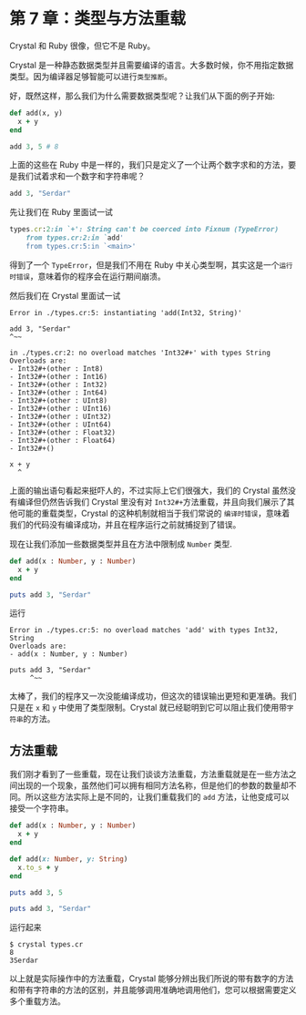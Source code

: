 # 第 7 章：类型与方法重载

Crystal 和 Ruby 很像，但它不是 Ruby。

Crystal 是一种静态数据类型并且需要编译的语言。大多数时候，你不用指定数据类型。因为编译器足够智能可以进行`类型推断`。

好，既然这样，那么我们为什么需要数据类型呢？让我们从下面的例子开始:

```ruby
def add(x, y)
  x + y
end

add 3, 5 # 8
```

上面的这些在 Ruby 中是一样的，我们只是定义了一个让两个数字求和的方法，要是我们试着求和一个数字和字符串呢？

```ruby
add 3, "Serdar"
```

先让我们在 Ruby 里面试一试

```ruby
types.cr:2:in `+': String can't be coerced into Fixnum (TypeError)
	from types.cr:2:in `add'
	from types.cr:5:in `<main>'
```

得到了一个 `TypeError`，但是我们不用在 Ruby 中关心类型啊，其实这是一个`运行时错误`，意味着你的程序会在运行期间崩溃。

然后我们在 Crystal 里面试一试

    Error in ./types.cr:5: instantiating 'add(Int32, String)'

    add 3, "Serdar"
    ^~~

    in ./types.cr:2: no overload matches 'Int32#+' with types String
    Overloads are:
    - Int32#+(other : Int8)
    - Int32#+(other : Int16)
    - Int32#+(other : Int32)
    - Int32#+(other : Int64)
    - Int32#+(other : UInt8)
    - Int32#+(other : UInt16)
    - Int32#+(other : UInt32)
    - Int32#+(other : UInt64)
    - Int32#+(other : Float32)
    - Int32#+(other : Float64)
    - Int32#+()

    x + y
      ^

上面的输出语句看起来挺吓人的，不过实际上它们很强大，我们的 Crystal 虽然没有编译但仍然告诉我们 Crystal 里没有对 `Int32#+`方法重载，并且向我们展示了其他可能的重载类型，Crystal 的这种机制就相当于我们常说的 `编译时错误`，意味着我们的代码没有编译成功，并且在程序运行之前就捕捉到了错误。

现在让我们添加一些数据类型并且在方法中限制成 `Number` 类型.

```ruby
def add(x : Number, y : Number)
  x + y
end

puts add 3, "Serdar"
```

运行

    Error in ./types.cr:5: no overload matches 'add' with types Int32, String
    Overloads are:
    - add(x : Number, y : Number)

    puts add 3, "Serdar"
         ^~~

太棒了，我们的程序又一次没能编译成功，但这次的错误输出更短和更准确。我们只是在 `x` 和 `y` 中使用了类型限制。Crystal 就已经聪明到它可以阻止我们使用带`字符串`的方法。

## 方法重载

我们刚才看到了一些重载，现在让我们谈谈方法重载，方法重载就是在一些方法之间出现的一个现象，虽然他们可以拥有相同方法名称，但是他们的参数的数量却不同。所以这些方法实际上是不同的，让我们重载我们的 `add` 方法，让他变成可以接受一个字符串。

```ruby
def add(x : Number, y : Number)
  x + y
end

def add(x: Number, y: String)
  x.to_s + y
end

puts add 3, 5

puts add 3, "Serdar"
```

运行起来

    $ crystal types.cr
    8
    3Serdar

以上就是实际操作中的方法重载，Crystal 能够分辨出我们所说的带有数字的方法和带有字符串的方法的区别，并且能够调用准确地调用他们，您可以根据需要定义多个重载方法。
